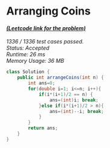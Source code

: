# **Arranging Coins**

#### [_(Leetcode link for the problem)_](https://leetcode.com/problems/arranging-coins/)

_1336 / 1336 test cases passed.  
Status: Accepted  
Runtime: 26 ms  
Memory Usage: 36 MB_

```java
class Solution {
    public int arrangeCoins(int n) {
        int ans=0;
        for(double i=1; i<=n; i++){
            if(i*(i+1)/2 == n) {
                ans=(int)i; break;
            }else if(i*(i+1)/2 > n){
                ans=(int)--i; break;
            }
        }
        return ans;
    }
}
```
